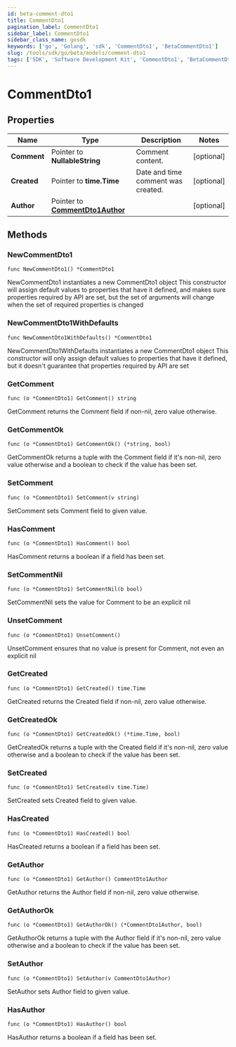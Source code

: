 ```yaml
---
id: beta-comment-dto1
title: CommentDto1
pagination_label: CommentDto1
sidebar_label: CommentDto1
sidebar_class_name: gosdk
keywords: ['go', 'Golang', 'sdk', 'CommentDto1', 'BetaCommentDto1'] 
slug: /tools/sdk/go/beta/models/comment-dto1
tags: ['SDK', 'Software Development Kit', 'CommentDto1', 'BetaCommentDto1']
---
```


# CommentDto1

## Properties

Name | Type | Description | Notes
------------ | ------------- | ------------- | -------------
**Comment** | Pointer to **NullableString** | Comment content. | [optional] 
**Created** | Pointer to **time.Time** | Date and time comment was created. | [optional] 
**Author** | Pointer to [**CommentDto1Author**](comment-dto1-author) |  | [optional] 

## Methods

### NewCommentDto1

`func NewCommentDto1() *CommentDto1`

NewCommentDto1 instantiates a new CommentDto1 object
This constructor will assign default values to properties that have it defined,
and makes sure properties required by API are set, but the set of arguments
will change when the set of required properties is changed

### NewCommentDto1WithDefaults

`func NewCommentDto1WithDefaults() *CommentDto1`

NewCommentDto1WithDefaults instantiates a new CommentDto1 object
This constructor will only assign default values to properties that have it defined,
but it doesn't guarantee that properties required by API are set

### GetComment

`func (o *CommentDto1) GetComment() string`

GetComment returns the Comment field if non-nil, zero value otherwise.

### GetCommentOk

`func (o *CommentDto1) GetCommentOk() (*string, bool)`

GetCommentOk returns a tuple with the Comment field if it's non-nil, zero value otherwise
and a boolean to check if the value has been set.

### SetComment

`func (o *CommentDto1) SetComment(v string)`

SetComment sets Comment field to given value.

### HasComment

`func (o *CommentDto1) HasComment() bool`

HasComment returns a boolean if a field has been set.

### SetCommentNil

`func (o *CommentDto1) SetCommentNil(b bool)`

 SetCommentNil sets the value for Comment to be an explicit nil

### UnsetComment
`func (o *CommentDto1) UnsetComment()`

UnsetComment ensures that no value is present for Comment, not even an explicit nil
### GetCreated

`func (o *CommentDto1) GetCreated() time.Time`

GetCreated returns the Created field if non-nil, zero value otherwise.

### GetCreatedOk

`func (o *CommentDto1) GetCreatedOk() (*time.Time, bool)`

GetCreatedOk returns a tuple with the Created field if it's non-nil, zero value otherwise
and a boolean to check if the value has been set.

### SetCreated

`func (o *CommentDto1) SetCreated(v time.Time)`

SetCreated sets Created field to given value.

### HasCreated

`func (o *CommentDto1) HasCreated() bool`

HasCreated returns a boolean if a field has been set.

### GetAuthor

`func (o *CommentDto1) GetAuthor() CommentDto1Author`

GetAuthor returns the Author field if non-nil, zero value otherwise.

### GetAuthorOk

`func (o *CommentDto1) GetAuthorOk() (*CommentDto1Author, bool)`

GetAuthorOk returns a tuple with the Author field if it's non-nil, zero value otherwise
and a boolean to check if the value has been set.

### SetAuthor

`func (o *CommentDto1) SetAuthor(v CommentDto1Author)`

SetAuthor sets Author field to given value.

### HasAuthor

`func (o *CommentDto1) HasAuthor() bool`

HasAuthor returns a boolean if a field has been set.


